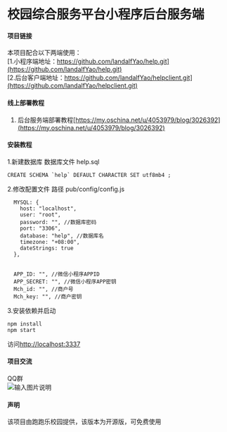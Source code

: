 # 校园综合服务平台小程序后台服务端

#### 项目链接
本项目配合以下两端使用：<br>
[1.小程序端地址：https://github.com/landalfYao/help.git](https://github.com/landalfYao/help.git)<br>
[2.后台客户端地址：https://github.com/landalfYao/helpclient.git](https://github.com/landalfYao/helpclient.git)<br>

#### 线上部署教程
1. 后台服务端部署教程[https://my.oschina.net/u/4053979/blog/3026392](https://my.oschina.net/u/4053979/blog/3026392)

#### 安装教程

1.新建数据库
数据库文件 help.sql

```
CREATE SCHEMA `help` DEFAULT CHARACTER SET utf8mb4 ;
```

2.修改配置文件
路径 pub/config/config.js

```
  MYSQL: {
    host: "localhost",
    user: "root",
    password: "", //数据库密码
    port: "3306",
    database: "help", //数据库名
    timezone: "+08:00",
    dateStrings: true
  },


  APP_ID: "", //微信小程序APPID
  APP_SECRET: "", //微信小程序APP密钥
  Mch_id: "", //商户号
  Mch_key: "", //商户密钥
```

3.安装依赖并启动

```
npm install
npm start
```

访问[http://localhost:3337](http://localhost:3337)

#### 项目交流
QQ群<br>
![输入图片说明](https://images.gitee.com/uploads/images/2019/0325/100055_4cc3cea8_1930998.png "微信截图_20190325095959.png")

#### 声明
该项目由跑跑乐校园提供，该版本为开源版，可免费使用
